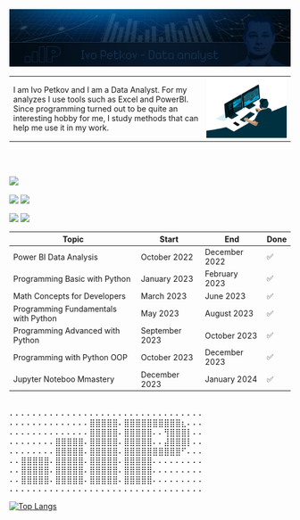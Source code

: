 <!-- <img src="follow_back.gif" alt="Follow Back"> -->
<img src="ip681.jpg" alt="Analyst">


<table style="border-collapse: collapse; border: none;">
     <tr>
        <td>
        I am Ivo Petkov and I am a Data Analyst. For my analyzes I use tools such as Excel and PowerBI. Since programming turned out to be quite an interesting hobby for me, I study methods that can help me use it in my work.
        </td>
        <td>
        <img src="analyst.gif" alt="Analyst">
        </td>
    </tr>
</table>



 <!-- [![Ivo's github activity graph](https://github-readme-activity-graph.vercel.app/graph?username=ip681&bg_color=0d1117&color=708090&line=139ae1&point=ffffff&area=true&hide_border=true)](https://github.com/ip681/) -->

 <!-- <div width="100%" align="center">
  <img  src="http://github-profile-summary-cards.vercel.app/api/cards/profile-details?username=ip681&theme=transparent"/>
</div> -->

<br></br>

![](http://github-profile-summary-cards.vercel.app/api/cards/profile-details?username=ip681&theme=default)


![](http://github-profile-summary-cards.vercel.app/api/cards/repos-per-language?username=ip681&theme=default)   ![](http://github-profile-summary-cards.vercel.app/api/cards/most-commit-language?username=ip681&theme=default)

![](http://github-profile-summary-cards.vercel.app/api/cards/stats?username=ip681&theme=default)   ![](http://github-profile-summary-cards.vercel.app/api/cards/productive-time?username=ip681&theme=default&utcOffset=8)





| Topic                                | Start          | End           | Done  |
|--------------------------------------|----------------|---------------|-------|
| Power BI Data Analysis               | October 2022   | December 2022 | ✅     |
| Programming Basic with Python        | January 2023   | February 2023 | ✅     |
| Math Concepts for Developers         | March 2023     | June 2023     | ✅     |
| Programming Fundamentals with Python | May 2023       | August 2023   | ✅     |
| Programming Advanced with Python     | September 2023 | October 2023  | ✅     |
| Programming with Python OOP          | October 2023   | December 2023 | ✅     |
| Jupyter Noteboo Mmastery             | December 2023  | January 2024  | ✅     |

 <br>
⠄⠄⠄⠄⠄⠄⠄⠄⠄⠄⠄⠄⠄⠄⠄⠄⠄⠄⠄⠄⠄⠄⠄⠄⠄⠄⠄⠄⠄⠄⠄⠄⠄⠄ <br>
⠄⠄⠄⠄⠄⠄⠄⠄⠄⠄⠄⠄⠄⠄⣿⣿⣿⣿⣿⠄⣿⣿⣿⣿⣿⣿⣿⣿⣿⣿⣆⠄⠄⠄ <br>
⠄⠄⠄⠄⠄⠄⠄⠄⠄⠄⠄⠄⠄⠄⣿⣿⣿⣿⣿⠄⣿⣿⣿⣿⣿⠄⠄⢻⣿⣿⣿⡇⠄⠄ <br>
⠄⠄⠄⠄⠄⠄⠄⠄⣿⣿⣿⣿⣿⠄⣿⣿⣿⣿⣿⠄⣿⣿⣿⣿⣿⠄⠄⣼⣿⣿⣿⡇⠄⠄ <br>
⠄⠄⠄⠄⠄⠄⠄⠄⣿⣿⣿⣿⣿⠄⣿⣿⣿⣿⣿⠄⣿⣿⣿⣿⣿⣿⣿⣿⣿⣿⠋⠄⠄⠄ <br>
⠄⠄⣿⣿⣿⣿⣿⠄⣿⣿⣿⣿⣿⠄⣿⣿⣿⣿⣿⠄⣿⣿⣿⣿⣿⠄⠄⠄⠄⠄⠄⠄⠄⠄ <br>
⠄⠄⣿⣿⣿⣿⣿⠄⣿⣿⣿⣿⣿⠄⣿⣿⣿⣿⣿⠄⣿⣿⣿⣿⣿⠄⠄⠄⠄⠄⠄⠄⠄⠄ <br>
⠄⠄⣿⣿⣿⣿⣿⠄⣿⣿⣿⣿⣿⠄⣿⣿⣿⣿⣿⠄⣿⣿⣿⣿⣿⠄⠄⠄⠄⠄⠄⠄⠄⠄ <br>
⠄⠄⠄⠄⠄⠄⠄⠄⠄⠄⠄⠄⠄⠄⠄⠄⠄⠄⠄⠄⠄⠄⠄⠄⠄⠄⠄⠄⠄⠄⠄⠄⠄⠄ <br>

 <!-- <br>
⠄⠄⠄⠄⠄⠄⠄⠄⠄⠄⠄⠄⠄⠄⠄⠄⠄⠄⠄⠄⠄⠄⠄⠄⠄⠄⠄⠄⠄ <br>
⠄⠄⠄⠄⠄⠄⠄⠄⠄⠄⠄⠄⣿⣿⣿⣿⠄⣿⣿⣿⣿⣿⣿⣿⣿⣆⠄⠄⠄ <br>
⠄⠄⠄⠄⠄⠄⠄⠄⠄⠄⠄⠄⣿⣿⣿⣿⠄⣿⣿⣿⣿⠄⠄⢻⣿⣿⡇⠄⠄ <br>
⠄⠄⠄⠄⠄⠄⠄⣿⣿⣿⣿⠄⣿⣿⣿⣿⠄⣿⣿⣿⣿⠄⠄⣼⣿⣿⡇⠄⠄ <br>
⠄⠄⠄⠄⠄⠄⠄⣿⣿⣿⣿⠄⣿⣿⣿⣿⠄⣿⣿⣿⣿⣿⣿⣿⣿⠋⠄⠄⠄ <br>
⠄⠄⣿⣿⣿⣿⠄⣿⣿⣿⣿⠄⣿⣿⣿⣿⠄⣿⣿⣿⣿⠄⠄⠄⠄⠄⠄⠄⠄ <br>
⠄⠄⣿⣿⣿⣿⠄⣿⣿⣿⣿⠄⣿⣿⣿⣿⠄⣿⣿⣿⣿⠄⠄⠄⠄⠄⠄⠄⠄ <br>
⠄⠄⣿⣿⣿⣿⠄⣿⣿⣿⣿⠄⣿⣿⣿⣿⠄⣿⣿⣿⣿⠄⠄⠄⠄⠄⠄⠄⠄ <br>
⠄⠄⠄⠄⠄⠄⠄⠄⠄⠄⠄⠄⠄⠄⠄⠄⠄⠄⠄⠄⠄⠄⠄⠄⠄⠄⠄⠄⠄ <br> -->





<!-- ![Anurag's GitHub stats](https://github-readme-stats.vercel.app/api?username=ip681&show_icons=true&theme=transparent) -->

[![Top Langs](https://github-readme-stats.vercel.app/api/top-langs/?username=ip681&hide_progress=true&layout=compact)](https://github.com/anuraghazra/github-readme-stats)


